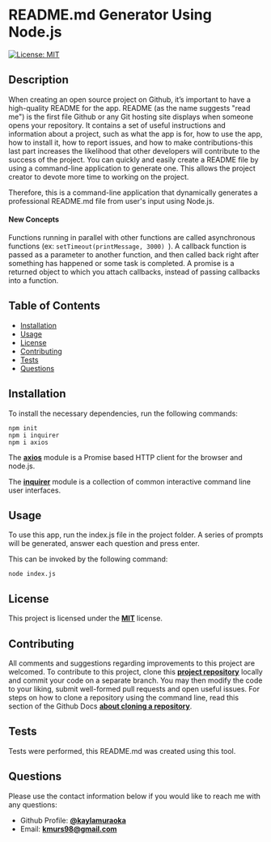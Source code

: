 # README.md Generator Using Node.js

[![License: MIT](https://img.shields.io/badge/License-MIT-yellow.svg)](https://opensource.org/licenses/MIT)

## Description

When creating an open source project on Github, it’s important to have a high-quality README for the app. README (as the name suggests "read me") is the first file Github or any Git hosting site displays when someone opens your repository. It contains a set of useful instructions and information about a project, such as what the app is for, how to use the app, how to install it, how to report issues, and how to make contributions-this last part increases the likelihood that other developers will contribute to the success of the project. You can quickly and easily create a README file by using a command-line application to generate one. This allows the project creator to devote more time to working on the project.

Therefore, this is a command-line application that dynamically generates a professional README.md file from user's input using Node.js.

#### New Concepts

Functions running in parallel with other functions are called asynchronous functions (ex: `setTimeout(printMessage, 3000) `). A callback function is passed as a parameter to another function, and then called back right after something has happened or some task is completed. A promise is a returned object to which you attach callbacks, instead of passing callbacks into a function.

## Table of Contents

- [Installation](#installation)
- [Usage](#usage)
- [License](#license)
- [Contributing](#contributing)
- [Tests](#tests)
- [Questions](#questions)

## Installation

To install the necessary dependencies, run the following commands:

```
npm init
npm i inquirer
npm i axios
```

The [**axios**](https://www.npmjs.com/package/axios) module is a Promise based HTTP client for the browser and node.js.

The [**inquirer**](https://www.npmjs.com/package/inquirer) module is a collection of common interactive command line user interfaces.

## Usage

To use this app, run the index.js file in the project folder. A series of prompts will be generated, answer each question and press enter.

This can be invoked by the following command:

```
node index.js
```

## License

This project is licensed under the [**MIT**](https://opensource.org/licenses/MIT) license.

## Contributing

All comments and suggestions regarding improvements to this project are welcomed. To contribute to this project, clone this [**project repository**](https://github.com/kaylamuraoka/README_generator) locally and commit your code on a separate branch. You may then modify the code to your liking, submit well-formed pull requests and open useful issues. For steps on how to clone a repository using the command line, read this section of the Github Docs [**about cloning a repository**](https://docs.github.com/en/free-pro-team@latest/github/creating-cloning-and-archiving-repositories/cloning-a-repository#about-cloning-a-repository).

## Tests

Tests were performed, this README.md was created using this tool.

## Questions

Please use the contact information below if you would like to reach me with any questions:

- Github Profile: [**@kaylamuraoka**](https://github.com/kaylamuraoka)
- Email: **kmurs98@gmail.com**

